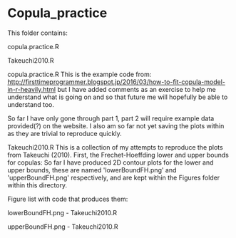 # Copula_practice

This folder contains:


copula.practice.R

Takeuchi2010.R


copula.practice.R 
This is the example code from: 
http://firsttimeprogrammer.blogspot.jp/2016/03/how-to-fit-copula-model-in-r-heavily.html
but I have added comments as an exercise to help me understand what is going on and so that 
future me will hopefully be able to understand too. 

So far I have only gone through part 1, part 2 will require example data provided(?) on the website.
I also am so far not yet saving the plots within as they are trivial to reproduce quickly.


Takeuchi2010.R
This is a collection of my attempts to reproduce the plots from Takeuchi (2010).
First, the Frechet-Hoeffding lower and upper bounds for copulas:
So far I have produced 2D contour plots for the lower and upper bounds, these are named
'lowerBoundFH.png' and 'upperBoundFH.png' respectively, and are kept within the Figures folder within this directory.



Figure list with code that produces them:

lowerBoundFH.png 					- Takeuchi2010.R

upperBoundFH.png					- Takeuchi2010.R
